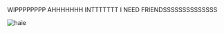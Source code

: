 WIPPPPPPPP AHHHHHHH INTTTTTTT I NEED FRIENDSSSSSSSSSSSSSS


![haie](https://komarev.com/ghpvc/?username=Iukewarm&label=🐢&color=776f27)


